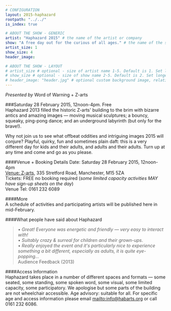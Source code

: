 ```yaml
---
# CONFIGURATION
layout: 2015-haphazard
rootpath: "../../"
is_index: true

# ABOUT THE SHOW - GENERIC
artist: "Haphazard 2015" # the name of the artist or company
show: "A free day out for the curious of all ages." # the name of the show
artist_size: 1
show_size: 4
header_image:

# ABOUT THE SHOW - LAYOUT
# artist_size # optional - size of artist name 1-5. Default is 1. Set longer names to lower values
# show_size # optional - size of show name 2-5. Default is 2. Set longer names to lower values
# header_image: "header.jpg" # optional custom background image, relative to current page
---
```

*Presented by* Word of Warning + Z-arts          

###Saturday 28 February 2015, 12noon-4pm. Free             
Haphazard 2013 filled the historic Z-arts' building to the brim with bizarre antics and amazing images — moving musical sculptures; a bouncy, squeaky, ping-pong dance; and an underground labyrinth (but only for the brave!).                               
                       
Why not join us to see what offbeat oddities and intriguing images 2015 will conjure? Playful, quirky, fun and sometimes plain daft: this is a very different day for kids and their adults, and adults and their adults. Turn up at any time and come and go as you please.                  
                       
####Venue + Booking Details
Date: Saturday 28 February 2015, 12noon-4pm    
[Venue: Z-arts](http://www.z-arts.org/about-us/getting-here), 335 Stretford Road, Manchester, M15 5ZA        
Tickets: FREE no booking required (*some limited capacity activities MAY have sign-up sheets on the day*)        
Venue Tel: 0161 232 6089    

####More    
A schedule of activities and participating artists will be published here in mid-February.                         
                       
####What people have said about Haphazard        
>• *Great! Everyone was energetic and friendly — very easy to interact with!*<br>• *Suitably crazy & surreal for children and their grown-ups*.<br>• *Really enjoyed the event and it's particularly nice to experience something a bit different, especially as adults, it is quite eye-popping…*<br>Audience Feedback (2013)         
        
####Access Information    
Haphazard takes place in a number of different spaces and formats — some seated, some standing, some spoken word, some visual, some limited capacity, some participatory. We apologise but some parts of the building are not wheelchair accessible. Age advisory: suitable for all. For specific age and access information please email <mailto:info@habarts.org> or call 0161 232 6086.
